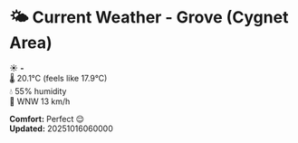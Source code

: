 # 🌤️ Current Weather - Grove (Cygnet Area)

☀️ **-**  
🌡️ 20.1°C (feels like 17.9°C)  
💧 55% humidity  
💨 WNW 13 km/h  

**Comfort:** Perfect 😌  
**Updated:** 20251016060000
